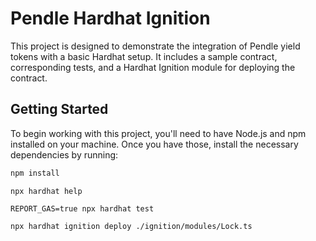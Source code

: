 # Pendle Hardhat Ignition

This project is designed to demonstrate the integration of Pendle yield tokens with a basic Hardhat setup. It includes a sample contract, corresponding tests, and a Hardhat Ignition module for deploying the contract.

## Getting Started

To begin working with this project, you'll need to have Node.js and npm installed on your machine. Once you have those, install the necessary dependencies by running:

```bash
npm install
```

```
npx hardhat help
```

```
REPORT_GAS=true npx hardhat test
```

```
npx hardhat ignition deploy ./ignition/modules/Lock.ts
```
